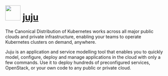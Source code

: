 # <img src="https://cdn.jsdelivr.net/gh/chocolatey-community/chocolatey-coreteampackages@aec5c9771a5f607dc5549f803405aa8d3cb87a7d/icons/juju.png" width="48" height="48"/> [juju](https://chocolatey.org/packages/juju)

The Canonical Distribution of Kubernetes works across all major public clouds and private infrastructure, enabling your teams to operate Kubernetes clusters on demand, anywhere.

Juju is an application and service modelling tool that enables you to quickly model, configure, deploy and manage applications in the cloud with only a few commands. Use it to deploy hundreds of preconfigured services, OpenStack, or your own code to any public or private cloud.
